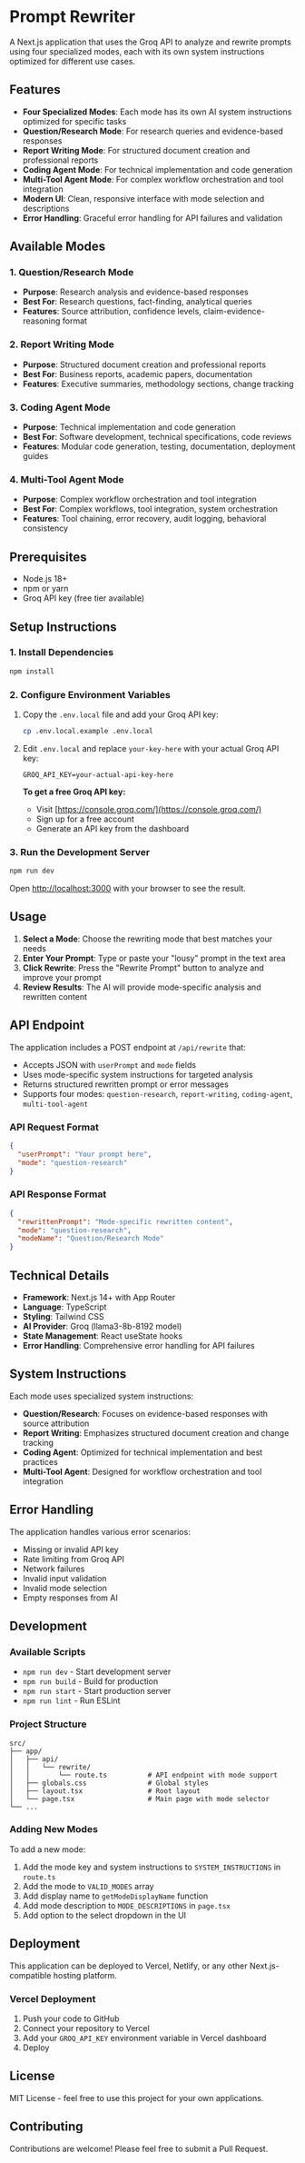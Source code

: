 # Prompt Rewriter

A Next.js application that uses the Groq API to analyze and rewrite prompts using four specialized modes, each with its own system instructions optimized for different use cases.

## Features

- **Four Specialized Modes**: Each mode has its own AI system instructions optimized for specific tasks
- **Question/Research Mode**: For research queries and evidence-based responses
- **Report Writing Mode**: For structured document creation and professional reports
- **Coding Agent Mode**: For technical implementation and code generation
- **Multi-Tool Agent Mode**: For complex workflow orchestration and tool integration
- **Modern UI**: Clean, responsive interface with mode selection and descriptions
- **Error Handling**: Graceful error handling for API failures and validation

## Available Modes

### 1. Question/Research Mode
- **Purpose**: Research analysis and evidence-based responses
- **Best For**: Research questions, fact-finding, analytical queries
- **Features**: Source attribution, confidence levels, claim-evidence-reasoning format

### 2. Report Writing Mode
- **Purpose**: Structured document creation and professional reports
- **Best For**: Business reports, academic papers, documentation
- **Features**: Executive summaries, methodology sections, change tracking

### 3. Coding Agent Mode
- **Purpose**: Technical implementation and code generation
- **Best For**: Software development, technical specifications, code reviews
- **Features**: Modular code generation, testing, documentation, deployment guides

### 4. Multi-Tool Agent Mode
- **Purpose**: Complex workflow orchestration and tool integration
- **Best For**: Complex workflows, tool integration, system orchestration
- **Features**: Tool chaining, error recovery, audit logging, behavioral consistency

## Prerequisites

- Node.js 18+ 
- npm or yarn
- Groq API key (free tier available)

## Setup Instructions

### 1. Install Dependencies

```bash
npm install
```

### 2. Configure Environment Variables

1. Copy the `.env.local` file and add your Groq API key:
   ```bash
   cp .env.local.example .env.local
   ```

2. Edit `.env.local` and replace `your-key-here` with your actual Groq API key:
   ```
   GROQ_API_KEY=your-actual-api-key-here
   ```

   **To get a free Groq API key:**
   - Visit [https://console.groq.com/](https://console.groq.com/)
   - Sign up for a free account
   - Generate an API key from the dashboard

### 3. Run the Development Server

```bash
npm run dev
```

Open [http://localhost:3000](http://localhost:3000) with your browser to see the result.

## Usage

1. **Select a Mode**: Choose the rewriting mode that best matches your needs
2. **Enter Your Prompt**: Type or paste your "lousy" prompt in the text area
3. **Click Rewrite**: Press the "Rewrite Prompt" button to analyze and improve your prompt
4. **Review Results**: The AI will provide mode-specific analysis and rewritten content

## API Endpoint

The application includes a POST endpoint at `/api/rewrite` that:

- Accepts JSON with `userPrompt` and `mode` fields
- Uses mode-specific system instructions for targeted analysis
- Returns structured rewritten prompt or error messages
- Supports four modes: `question-research`, `report-writing`, `coding-agent`, `multi-tool-agent`

### API Request Format
```json
{
  "userPrompt": "Your prompt here",
  "mode": "question-research"
}
```

### API Response Format
```json
{
  "rewrittenPrompt": "Mode-specific rewritten content",
  "mode": "question-research",
  "modeName": "Question/Research Mode"
}
```

## Technical Details

- **Framework**: Next.js 14+ with App Router
- **Language**: TypeScript
- **Styling**: Tailwind CSS
- **AI Provider**: Groq (llama3-8b-8192 model)
- **State Management**: React useState hooks
- **Error Handling**: Comprehensive error handling for API failures

## System Instructions

Each mode uses specialized system instructions:

- **Question/Research**: Focuses on evidence-based responses with source attribution
- **Report Writing**: Emphasizes structured document creation and change tracking
- **Coding Agent**: Optimized for technical implementation and best practices
- **Multi-Tool Agent**: Designed for workflow orchestration and tool integration

## Error Handling

The application handles various error scenarios:

- Missing or invalid API key
- Rate limiting from Groq API
- Network failures
- Invalid input validation
- Invalid mode selection
- Empty responses from AI

## Development

### Available Scripts

- `npm run dev` - Start development server
- `npm run build` - Build for production
- `npm run start` - Start production server
- `npm run lint` - Run ESLint

### Project Structure

```
src/
├── app/
│   ├── api/
│   │   └── rewrite/
│   │       └── route.ts          # API endpoint with mode support
│   ├── globals.css               # Global styles
│   ├── layout.tsx                # Root layout
│   └── page.tsx                  # Main page with mode selector
└── ...
```

### Adding New Modes

To add a new mode:

1. Add the mode key and system instructions to `SYSTEM_INSTRUCTIONS` in `route.ts`
2. Add the mode to `VALID_MODES` array
3. Add display name to `getModeDisplayName` function
4. Add mode description to `MODE_DESCRIPTIONS` in `page.tsx`
5. Add option to the select dropdown in the UI

## Deployment

This application can be deployed to Vercel, Netlify, or any other Next.js-compatible hosting platform.

### Vercel Deployment

1. Push your code to GitHub
2. Connect your repository to Vercel
3. Add your `GROQ_API_KEY` environment variable in Vercel dashboard
4. Deploy

## License

MIT License - feel free to use this project for your own applications.

## Contributing

Contributions are welcome! Please feel free to submit a Pull Request.
